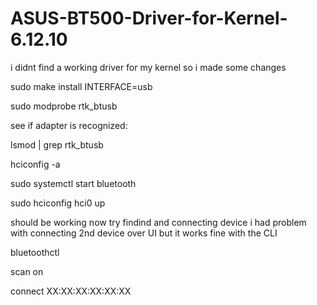 # ASUS-BT500-Driver-for-Kernel-6.12.10
i didnt find a working driver for my kernel so i made some changes


sudo make install INTERFACE=usb

sudo modprobe rtk_btusb

see if adapter is recognized:

lsmod | grep rtk_btusb

hciconfig -a

sudo systemctl start bluetooth

sudo hciconfig hci0 up




should be working now try findind and connecting device 
i had problem with connecting 2nd device over UI but it works fine with the CLI

bluetoothctl

scan on

connect XX:XX:XX:XX:XX:XX



